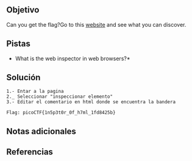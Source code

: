 ## Objetivo
Can you get the flag?Go to this [website](http://saturn.picoctf.net:56488/) and see what you can discover.

## Pistas
* What is the web inspector in web browsers?*

## Solución
```
1.- Entar a la pagina
2._ Seleccionar "inspeccionar elemento"
3.- Editar el comentario en html donde se encuentra la bandera

Flag: picoCTF{1n5p3t0r_0f_h7ml_1fd8425b}
```

## Notas adicionales


## Referencias

